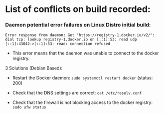 # List of conflicts on build recorded:

### Daemon potential error failures on Linux Distro initial build:

```Error response from daemon: Get "https://registry-1.docker.io/v2/": dial tcp: lookup registry-1.docker.io on [::1]:53: read udp [::1]:43042->[::1]:53: read: connection refused```

- This error means that the daemon was unable to connect to the docker registry.

3 Solutions (Debian Based):

- Restart the Docker daemon: ```sudo systemctl restart docker``` (status: 200)

- Check that the DNS settings are correct: ```cat /etc/resolv.conf```

- Check that the firewall is not blocking access to the docker registry: ```sudo ufw status```

